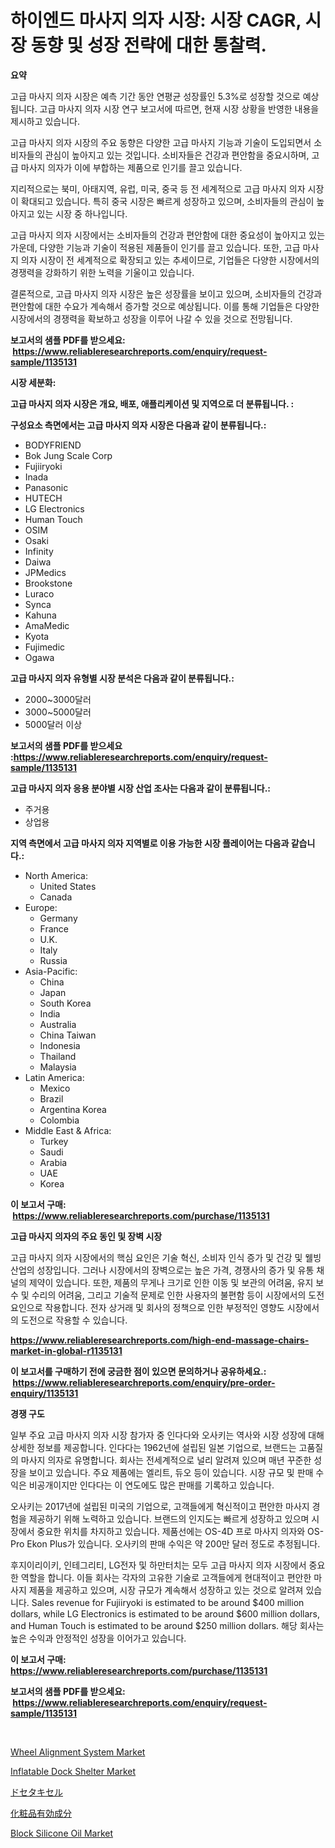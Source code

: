 <p><h1>하이엔드 마사지 의자 시장: 시장 CAGR, 시장 동향 및 성장 전략에 대한 통찰력.</h1></p><p><strong>요약</strong></p>
<p><p>고급 마사지 의자 시장은 예측 기간 동안 연평균 성장률인 5.3%로 성장할 것으로 예상됩니다. 고급 마사지 의자 시장 연구 보고서에 따르면, 현재 시장 상황을 반영한 내용을 제시하고 있습니다.</p><p>고급 마사지 의자 시장의 주요 동향은 다양한 고급 마사지 기능과 기술이 도입되면서 소비자들의 관심이 높아지고 있는 것입니다. 소비자들은 건강과 편안함을 중요시하며, 고급 마사지 의자가 이에 부합하는 제품으로 인기를 끌고 있습니다.</p><p>지리적으로는 북미, 아태지역, 유럽, 미국, 중국 등 전 세계적으로 고급 마사지 의자 시장이 확대되고 있습니다. 특히 중국 시장은 빠르게 성장하고 있으며, 소비자들의 관심이 높아지고 있는 시장 중 하나입니다.</p><p>고급 마사지 의자 시장에서는 소비자들의 건강과 편안함에 대한 중요성이 높아지고 있는 가운데, 다양한 기능과 기술이 적용된 제품들이 인기를 끌고 있습니다. 또한, 고급 마사지 의자 시장이 전 세계적으로 확장되고 있는 추세이므로, 기업들은 다양한 시장에서의 경쟁력을 강화하기 위한 노력을 기울이고 있습니다.</p><p>결론적으로, 고급 마사지 의자 시장은 높은 성장률을 보이고 있으며, 소비자들의 건강과 편안함에 대한 수요가 계속해서 증가할 것으로 예상됩니다. 이를 통해 기업들은 다양한 시장에서의 경쟁력을 확보하고 성장을 이루어 나갈 수 있을 것으로 전망됩니다.</p></p>
<p><strong>보고서의 샘플 PDF를 받으세요: &nbsp;<a href="https://www.reliableresearchreports.com/enquiry/request-sample/1135131">https://www.reliableresearchreports.com/enquiry/request-sample/1135131</a></strong></p>
<p><strong>시장 세분화:</strong></p>
<p><strong> 고급 마사지 의자 시장은 개요, 배포, 애플리케이션 및 지역으로 더 분류됩니다. :</strong></p>
<p><strong>구성요소 측면에서는 고급 마사지 의자 시장은 다음과 같이 분류됩니다.:</strong></p>
<p><ul><li>BODYFRIEND</li><li>Bok Jung Scale Corp</li><li>Fujiiryoki</li><li>Inada</li><li>Panasonic</li><li>HUTECH</li><li>LG Electronics</li><li>Human Touch</li><li>OSIM</li><li>Osaki</li><li>Infinity</li><li>Daiwa</li><li>JPMedics</li><li>Brookstone</li><li>Luraco</li><li>Synca</li><li>Kahuna</li><li>AmaMedic</li><li>Kyota</li><li>Fujimedic</li><li>Ogawa</li></ul></p>
<p><strong> 고급 마사지 의자 유형별 시장 분석은 다음과 같이 분류됩니다.:</strong></p>
<p><ul><li>2000~3000달러</li><li>3000~5000달러</li><li>5000달러 이상</li></ul></p>
<p><strong>보고서의 샘플 PDF를 받으세요 :<a href="https://www.reliableresearchreports.com/enquiry/request-sample/1135131">https://www.reliableresearchreports.com/enquiry/request-sample/1135131</a></strong></p>
<p><strong> 고급 마사지 의자 응용 분야별 시장 산업 조사는 다음과 같이 분류됩니다.:</strong></p>
<p><ul><li>주거용</li><li>상업용</li></ul></p>
<p><strong>지역 측면에서 고급 마사지 의자 지역별로 이용 가능한 시장 플레이어는 다음과 같습니다.:</strong></p>
<p><ul>
    <li>
        North America:
        <ul>
            <li>United States</li>
            <li>Canada</li>
        </ul>
    </li>
    <li>
        Europe:
        <ul>
            <li>Germany</li>
            <li>France</li>
            <li>U.K.</li>
            <li>Italy</li>
            <li>Russia</li>
        </ul>
    </li>
    <li>
        Asia-Pacific:
        <ul>
            <li>China</li>
            <li>Japan</li>
            <li>South Korea</li>
            <li>India</li>
            <li>Australia</li>
            <li>China Taiwan</li>
            <li>Indonesia</li>
            <li>Thailand</li>
            <li>Malaysia</li>
        </ul>
    </li>
    <li>
        Latin America:
        <ul>
            <li>Mexico</li>
            <li>Brazil</li>
            <li>Argentina Korea</li>
            <li>Colombia</li>
        </ul>
    </li>
    <li>
        Middle East & Africa:
        <ul>
            <li>Turkey</li>
            <li>Saudi</li>
            <li>Arabia</li>
            <li>UAE</li>
            <li>Korea</li>
        </ul>
    </li>
    </ul></p>
<p><strong>이 보고서 구매: &nbsp;<a href="https://www.reliableresearchreports.com/purchase/1135131">https://www.reliableresearchreports.com/purchase/1135131</a></strong></p>
<p><strong>고급 마사지 의자의 주요 동인 및 장벽 시장</strong></p>
<p><p>고급 마사지 의자 시장에서의 핵심 요인은 기술 혁신, 소비자 인식 증가 및 건강 및 웰빙 산업의 성장입니다. 그러나 시장에서의 장벽으로는 높은 가격, 경쟁사의 증가 및 유통 채널의 제약이 있습니다. 또한, 제품의 무게나 크기로 인한 이동 및 보관의 어려움, 유지 보수 및 수리의 어려움, 그리고 기술적 문제로 인한 사용자의 불편함 등이 시장에서의 도전 요인으로 작용합니다. 전자 상거래 및 회사의 정책으로 인한 부정적인 영향도 시장에서의 도전으로 작용할 수 있습니다.</p></p>
<p><strong><a href="https://www.reliableresearchreports.com/high-end-massage-chairs-market-in-global-r1135131">https://www.reliableresearchreports.com/high-end-massage-chairs-market-in-global-r1135131</a></strong></p>
<p><strong>이 보고서를 구매하기 전에 궁금한 점이 있으면 문의하거나 공유하세요.: &nbsp;<a href="https://www.reliableresearchreports.com/enquiry/pre-order-enquiry/1135131">https://www.reliableresearchreports.com/enquiry/pre-order-enquiry/1135131</a></strong></p>
<p><strong>경쟁 구도</strong></p>
<p><p>일부 주요 고급 마사지 의자 시장 참가자 중 인다다와 오사키는 역사와 시장 성장에 대해 상세한 정보를 제공합니다. 인다다는 1962년에 설립된 일본 기업으로, 브랜드는 고품질의 마사지 의자로 유명합니다. 회사는 전세계적으로 널리 알려져 있으며 매년 꾸준한 성장을 보이고 있습니다. 주요 제품에는 엘리트, 듀오 등이 있습니다. 시장 규모 및 판매 수익은 비공개이지만 인다다는 이 연도에도 많은 판매를 기록하고 있습니다.</p><p>오사키는 2017년에 설립된 미국의 기업으로, 고객들에게 혁신적이고 편안한 마사지 경험을 제공하기 위해 노력하고 있습니다. 브랜드의 인지도는 빠르게 성장하고 있으며 시장에서 중요한 위치를 차지하고 있습니다. 제품선에는 OS-4D 프로 마사지 의자와 OS-Pro Ekon Plus가 있습니다. 오사키의 판매 수익은 약 200만 달러 정도로 추정됩니다.</p><p>후지이리이키, 인테그리티, LG전자 및 하만터치는 모두 고급 마사지 의자 시장에서 중요한 역할을 합니다. 이들 회사는 각자의 고유한 기술로 고객들에게 현대적이고 편안한 마사지 제품을 제공하고 있으며, 시장 규모가 계속해서 성장하고 있는 것으로 알려져 있습니다. Sales revenue for Fujiiryoki is estimated to be around $400 million dollars, while LG Electronics is estimated to be around $600 million dollars, and Human Touch is estimated to be around $250 million dollars. 해당 회사는 높은 수익과 안정적인 성장을 이어가고 있습니다.</p></p>
<p><strong>이 보고서 구매: &nbsp; <a href="https://www.reliableresearchreports.com/purchase/1135131">https://www.reliableresearchreports.com/purchase/1135131</a></strong></p>
<p><strong>보고서의 샘플 PDF를 받으세요: &nbsp;<a href="https://www.reliableresearchreports.com/enquiry/request-sample/1135131">https://www.reliableresearchreports.com/enquiry/request-sample/1135131</a></strong><strong></strong></p>
<p>&nbsp;</p>
<p><p><a href="https://github.com/mahnoor2003/Market-Research-Report-List-4/blob/main/wheel-alignment-system-market.md">Wheel Alignment System Market</a></p><p><a href="https://github.com/juancolorado15/Market-Research-Report-List-2/blob/main/inflatable-dock-shelter-market.md">Inflatable Dock Shelter Market</a></p><p><a href="https://github.com/EmoryYundt1935/Market-Research-Report-List-1/blob/main/746630128930.md">ドセタキセル</a></p><p><a href="https://github.com/mcbeesbxa270/Market-Research-Report-List-1/blob/main/123632528929.md">化粧品有効成分</a></p><p><a href="https://issuu.com/reportprime-2/docs/block-silicone-oil-market-size-2030.pptx">Block Silicone Oil Market</a></p></p>
